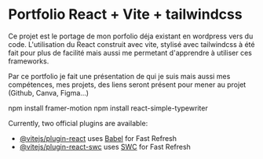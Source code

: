 # Portfolio React + Vite + tailwindcss

Ce projet est le portage de mon porfolio déja existant en wordpress vers du code. L'utilisation du React construit avec vite, stylisé avec tailwindcss à été fait pour plus de facilité mais aussi me permetant d'apprendre à utiliser ces frameworks. 

Par ce portfolio je fait une présentation de qui je suis mais aussi mes compétences, mes projets, des liens seront présent pour mener au projet (Github, Canva, Figma...) 

npm install framer-motion
npm install react-simple-typewriter

Currently, two official plugins are available:

- [@vitejs/plugin-react](https://github.com/vitejs/vite-plugin-react/blob/main/packages/plugin-react/README.md) uses [Babel](https://babeljs.io/) for Fast Refresh
- [@vitejs/plugin-react-swc](https://github.com/vitejs/vite-plugin-react-swc) uses [SWC](https://swc.rs/) for Fast Refresh
